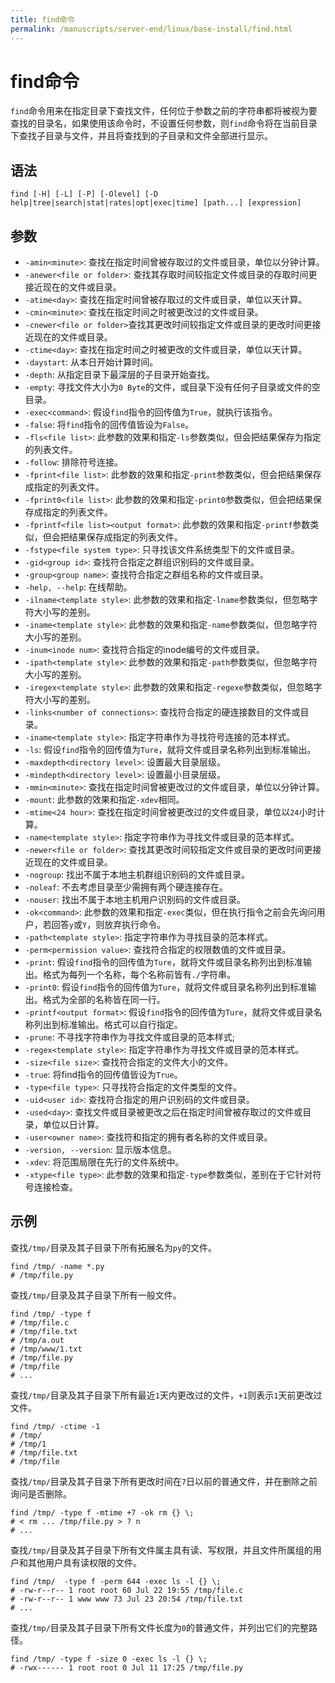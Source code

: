 ```yaml
---
title: find命令
permalink: /manuscripts/server-end/linux/base-install/find.html
---
```

  

# find命令

`find`命令用来在指定目录下查找文件，任何位于参数之前的字符串都将被视为要查找的目录名，如果使用该命令时，不设置任何参数，则`find`命令将在当前目录下查找子目录与文件，并且将查找到的子目录和文件全部进行显示。

## 语法

```shell
find [-H] [-L] [-P] [-Olevel] [-D help|tree|search|stat|rates|opt|exec|time] [path...] [expression]
```

## 参数

- `-amin<minute>`: 查找在指定时间曾被存取过的文件或目录，单位以分钟计算。
- `-anewer<file or folder>`: 查找其存取时间较指定文件或目录的存取时间更接近现在的文件或目录。
- `-atime<day>`: 查找在指定时间曾被存取过的文件或目录，单位以天计算。
- `-cmin<minute>`: 查找在指定时间之时被更改过的文件或目录。
- `-cnewer<file or folder>`查找其更改时间较指定文件或目录的更改时间更接近现在的文件或目录。
- `-ctime<day>`: 查找在指定时间之时被更改的文件或目录，单位以天计算。
- `-daystart`: 从本日开始计算时间。
- `-depth`: 从指定目录下最深层的子目录开始查找。
- `-empty`: 寻找文件大小为`0 Byte`的文件，或目录下没有任何子目录或文件的空目录。
- `-exec<command>`: 假设`find`指令的回传值为`True`，就执行该指令。
- `-false`: 将`find`指令的回传值皆设为`False`。
- `-fls<file list>`: 此参数的效果和指定`-ls`参数类似，但会把结果保存为指定的列表文件。
- `-follow`: 排除符号连接。
- `-fprint<file list>`: 此参数的效果和指定`-print`参数类似，但会把结果保存成指定的列表文件。
- `-fprint0<file list>`: 此参数的效果和指定`-print0`参数类似，但会把结果保存成指定的列表文件。
- `-fprintf<file list><output format>`: 此参数的效果和指定`-printf`参数类似，但会把结果保存成指定的列表文件。
- `-fstype<file system type>`: 只寻找该文件系统类型下的文件或目录。
- `-gid<group id>`: 查找符合指定之群组识别码的文件或目录。
- `-group<group name>`: 查找符合指定之群组名称的文件或目录。
- `-help, --help`: 在线帮助。
- `-ilname<template style>`: 此参数的效果和指定`-lname`参数类似，但忽略字符大小写的差别。
- `-iname<template style>`: 此参数的效果和指定`-name`参数类似，但忽略字符大小写的差别。
- `-inum<inode num>`: 查找符合指定的inode编号的文件或目录。
- `-ipath<template style>`: 此参数的效果和指定`-path`参数类似，但忽略字符大小写的差别。
- `-iregex<template style>`: 此参数的效果和指定`-regexe`参数类似，但忽略字符大小写的差别。
- `-links<number of connections>`: 查找符合指定的硬连接数目的文件或目录。
- `-iname<template style>`: 指定字符串作为寻找符号连接的范本样式。
- `-ls`: 假设`find`指令的回传值为`Ture`，就将文件或目录名称列出到标准输出。
- `-maxdepth<directory level>`: 设置最大目录层级。
- `-mindepth<directory level>`: 设置最小目录层级。
- `-mmin<minute>`: 查找在指定时间曾被更改过的文件或目录，单位以分钟计算。
- `-mount`: 此参数的效果和指定`-xdev`相同。
- `-mtime<24 hour>`: 查找在指定时间曾被更改过的文件或目录，单位以`24`小时计算。
- `-name<template style>`: 指定字符串作为寻找文件或目录的范本样式。
- `-newer<file or folder>`: 查找其更改时间较指定文件或目录的更改时间更接近现在的文件或目录。
- `-nogroup`: 找出不属于本地主机群组识别码的文件或目录。
- `-noleaf`: 不去考虑目录至少需拥有两个硬连接存在。
- `-nouser`: 找出不属于本地主机用户识别码的文件或目录。
- `-ok<command>`: 此参数的效果和指定`-exec`类似，但在执行指令之前会先询问用户，若回答`y`或`Y`，则放弃执行命令。
- `-path<template style>`: 指定字符串作为寻找目录的范本样式。
- `-perm<permission value>`: 查找符合指定的权限数值的文件或目录。
- `-print`: 假设`find`指令的回传值为`Ture`，就将文件或目录名称列出到标准输出。格式为每列一个名称，每个名称前皆有`./`字符串。
- `-print0`: 假设`find`指令的回传值为`Ture`，就将文件或目录名称列出到标准输出。格式为全部的名称皆在同一行。
- `-printf<output format>`: 假设`find`指令的回传值为`Ture`，就将文件或目录名称列出到标准输出。格式可以自行指定。
- `-prune`: 不寻找字符串作为寻找文件或目录的范本样式;
- `-regex<template style>`: 指定字符串作为寻找文件或目录的范本样式。
- `-size<file size>`: 查找符合指定的文件大小的文件。
- `-true`: 将find指令的回传值皆设为`True`。
- `-type<file type>`: 只寻找符合指定的文件类型的文件。
- `-uid<user id>`: 查找符合指定的用户识别码的文件或目录。
- `-used<day>`: 查找文件或目录被更改之后在指定时间曾被存取过的文件或目录，单位以日计算。
- `-user<owner name>`: 查找符和指定的拥有者名称的文件或目录。
- `-version, --version`: 显示版本信息。
- `-xdev`: 将范围局限在先行的文件系统中。
- `-xtype<file type>`: 此参数的效果和指定`-type`参数类似，差别在于它针对符号连接检查。

## 示例

查找`/tmp/`目录及其子目录下所有拓展名为`py`的文件。

```shell
find /tmp/ -name *.py
# /tmp/file.py
```

查找`/tmp/`目录及其子目录下所有一般文件。

```shell
find /tmp/ -type f
# /tmp/file.c
# /tmp/file.txt
# /tmp/a.out
# /tmp/www/1.txt
# /tmp/file.py
# /tmp/file
# ...
```

查找`/tmp/`目录及其子目录下所有最近`1`天内更改过的文件，`+1`则表示`1`天前更改过文件。

```shell
find /tmp/ -ctime -1
# /tmp/
# /tmp/1
# /tmp/file.txt
# /tmp/file
```

查找`/tmp/`目录及其子目录下所有更改时间在`7`日以前的普通文件，并在删除之前询问是否删除。

```shell
find /tmp/ -type f -mtime +7 -ok rm {} \;
# < rm ... /tmp/file.py > ? n
# ...
```

查找`/tmp/`目录及其子目录下所有文件属主具有读、写权限，并且文件所属组的用户和其他用户具有读权限的文件。

```shell
find /tmp/  -type f -perm 644 -exec ls -l {} \;
# -rw-r--r-- 1 root root 60 Jul 22 19:55 /tmp/file.c
# -rw-r--r-- 1 www www 73 Jul 23 20:54 /tmp/file.txt
# ...
```

查找`/tmp/`目录及其子目录下所有文件长度为`0`的普通文件，并列出它们的完整路径。

```shell
find /tmp/ -type f -size 0 -exec ls -l {} \;
# -rwx------ 1 root root 0 Jul 11 17:25 /tmp/file.py
```
